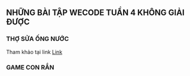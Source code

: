 ## NHỮNG BÀI TẬP WECODE TUẦN 4 KHÔNG GIẢI ĐƯỢC
### THỢ SỬA ỐNG NƯỚC

Tham khảo tại link [Link](https://codereview.stackexchange.com/questions/178772/codefights-pipes-game?fbclid=IwAR3mY05UXafOEWTzsYJFOs8gPLI7DzQXV44USx9HnJwo6Gdq76x_4DPOFKQ)

### GAME CON RẮN
